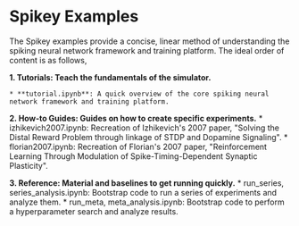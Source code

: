 # Spikey Examples

The Spikey examples provide a concise, linear method of understanding the
spiking neural network framework and training platform. The ideal order
of content is as follows,

**1. Tutorials: Teach the fundamentals of the simulator.**

    * **tutorial.ipynb**: A quick overview of the core spiking neural network framework and training platform.

**2. How-to Guides: Guides on how to create specific experiments.**
    * izhikevich2007.ipynb: Recreation of Izhikevich's 2007 paper,
    "Solving the Distal Reward Problem through linkage of STDP and Dopamine Signaling".
    * florian2007.ipynb: Recreation of Florian's 2007 paper,
    "Reinforcement Learning Through Modulation of Spike-Timing-Dependent Synaptic Plasticity".

**3. Reference: Material and baselines to get running quickly.**
    * run_series, series_analysis.ipynb: Bootstrap code to run a series of experiments and analyze them.
    * run_meta, meta_analysis.ipynb: Bootstrap code to perform a hyperparameter search and analyze results.
